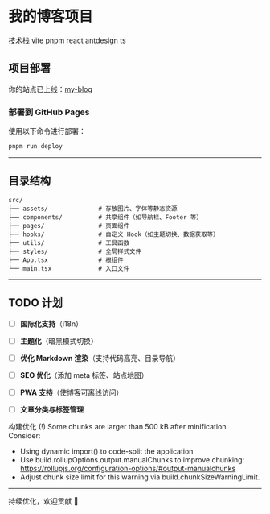 # 我的博客项目

技术栈 vite pnpm react antdesign ts

## 项目部署

你的站点已上线：[my-blog](https://micahhong99.github.io/my-blog/)

### 部署到 GitHub Pages
使用以下命令进行部署：
```sh
pnpm run deploy
```

---

## 目录结构
```
src/
├── assets/              # 存放图片、字体等静态资源
├── components/          # 共享组件（如导航栏、Footer 等）
├── pages/               # 页面组件
├── hooks/               # 自定义 Hook（如主题切换、数据获取等）
├── utils/               # 工具函数
├── styles/              # 全局样式文件
├── App.tsx              # 根组件
└── main.tsx             # 入口文件
```

---

## TODO 计划

- [ ] **国际化支持**（i18n）
- [ ] **主题化**（暗黑模式切换）
- [ ] **优化 Markdown 渲染**（支持代码高亮、目录导航）
- [ ] **SEO 优化**（添加 meta 标签、站点地图）
- [ ] **PWA 支持**（使博客可离线访问）
- [ ] **文章分类与标签管理**


构建优化
(!) Some chunks are larger than 500 kB after minification. Consider:
- Using dynamic import() to code-split the application
- Use build.rollupOptions.output.manualChunks to improve chunking: https://rollupjs.org/configuration-options/#output-manualchunks
- Adjust chunk size limit for this warning via build.chunkSizeWarningLimit.

---

持续优化，欢迎贡献 🚀

